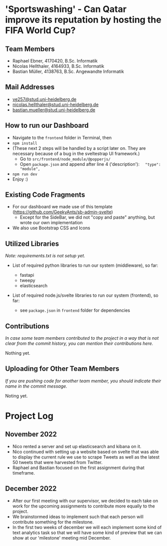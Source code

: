 # 'Sportswashing' - Can Qatar improve its reputation by hosting the FIFA World Cup?

## Team Members

- Raphael Ebner, 4170420, B.Sc. Informatik
- Nicolas Hellthaler, 4164933, B.Sc. Informatik
- Bastian Müller, 4138763, B.Sc. Angewandte Informatik

## Mail Addresses

- ve257@stud.uni-heidelberg.de
- nicolas.hellthaler@stud.uni-heidelberg.de
- bastian.mueller@stud.uni-heidelberg.de

## How to run our Dashboard
- Navigate to the `frontend` folder in Terminal, then
- `npm install`
- (These next 2 steps will be handled by a script later on. They are necessary because of a bug in the sveltestrap UI framework.)
  - Go to `src/frontend/node_module/@popperjs/`
  - Open `package.json` and append after line 4 ('description'): `  "type": "module",`
- `npm run dev`
- Enjoy :)


## Existing Code Fragments

- For our dashboard we made use of this template (https://github.com/GeekyAnts/sb-admin-svelte)
  - Except for the SideBar, we did not "copy and paste" anything, but wrote our own implementation
- We also use Bootstrap CSS and Icons

## Utilized Libraries

*Note: requirements.txt is not setup yet.*
- List of required python libraries to run our system (middleware), so far:
  - fastapi
  - tweepy
  - elasticsearch

- List of required node.js/svelte libraries to run our system (frontend), so far:
  - see `package.json` in `frontend` folder for dependencies

## Contributions
*In case some team members contributed to the project in a way that is not clear from the commit history, you can mention their contributions here.*

Nothing yet.

## Uploading for Other Team Members

*If you are pushing code for another team member, you should indicate their name in the commit message.*

Noting yet.



# Project Log
## November 2022

- Nico rented a server and set up elasticsearch and kibana on it.
- Nico continued with setting up a website based on svelte that was able to display the current rule we use to scrape Tweets as well as the latest 50 tweets that were harvested from Twitter.
- Raphael and Bastian focused on the first assignment during that timeframe.

## December 2022

- After our first meeting with our supervisor, we decided to each take on work for the upcoming assignments to contribute more equally to the project.
- We brainstormed ideas to implement such that each person will contribute something for the milestone.
- In the first two weeks of december we will each implement some kind of text analytics task so that we will have some kind of preview that we can show at our 'milestone' meeting mid December.
